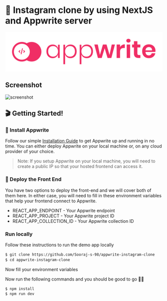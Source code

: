 # 🔖 Instagram clone by using NextJS and Appwrite server

![logo]( public/image/built-with-appwrite.svg "Logo")

## Screenshot
![screenshot](https://user-images.githubusercontent.com/87564100/136693945-1178a6ff-12f0-49dc-bdf3-9aad76305f62.jpg)


## 🎬 Getting Started!

### 🤘 Install Appwrite 
Follow our simple [Installation Guide](https://appwrite.io/docs/installation) to get Appwrite up and running in no time. You can either deploy Appwrite on your local machine or, on any cloud provider of your choice. 

> Note: If you setup Appwrite on your local machine, you will need to create a public IP so that your hosted frontend can access it.






### 🚀 Deploy the Front End
You have two options to deploy the front-end and we will cover both of them here. In either case, you will need to fill in these environment variables that help your frontend connect to Appwrite.

* REACT_APP_ENDPOINT - Your Appwrite endpoint
* REACT_APP_PROJECT - Your Appwrite project ID
* REACT_APP_COLLECTION_ID - Your Appwrite collection ID 


### **Run locally**

Follow these instructions to run the demo app locally

```sh
$ git clone https://github.com/Sooraj-s-98/appwrite-instagram-clone
$ cd appwrite-instagram-clone
```


Now fill your environment variables




Now run the following commands and you should be good to go 💪🏼

```
$ npm install
$ npm run dev
```
